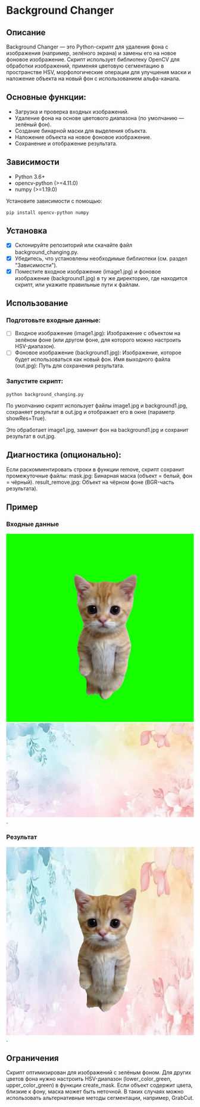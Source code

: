 # Background Changer
## Описание
Background Changer — это Python-скрипт для удаления фона с изображения (например, зелёного экрана) и замены его на новое фоновое изображение. Скрипт использует библиотеку OpenCV для обработки изображений, применяя цветовую сегментацию в пространстве HSV, морфологические операции для улучшения маски и наложение объекта на новый фон с использованием альфа-канала.

## Основные функции:

- Загрузка и проверка входных изображений.
- Удаление фона на основе цветового диапазона (по умолчанию — зелёный фон).
- Создание бинарной маски для выделения объекта.
- Наложение объекта на новое фоновое изображение.
- Сохранение и отображение результата.

## Зависимости

- Python 3.6+
- opencv-python (>=4.11.0)
- numpy (>=1.19.0)


Установите зависимости с помощью:
```
pip install opencv-python numpy
```
## Установка

- [x] Склонируйте репозиторий или скачайте файл background_changing.py.
- [x] Убедитесь, что установлены необходимые библиотеки (см. раздел "Зависимости").
- [x] Поместите входное изображение (image1.jpg) и фоновое изображение (background1.jpg) в ту же директорию, где находится скрипт, или укажите правильные пути к файлам.

## Использование

### Подготовьте входные данные:

- [ ] Входное изображение (image1.jpg): Изображение с объектом на зелёном фоне (или другом фоне, для которого можно настроить HSV-диапазон).
- [ ] Фоновое изображение (background1.jpg): Изображение, которое будет использоваться как новый фон.
Имя выходного файла (out.jpg): Путь для сохранения результата.

### Запустите скрипт:
```
python background_changing.py
```
По умолчанию скрипт использует файлы image1.jpg и background1.jpg, сохраняет результат в out.jpg и отображает его в окне (параметр showRes=True).

Это обработает image1.jpg, заменит фон на background1.jpg и сохранит результат в out.jpg.

## Диагностика (опционально):

Если раскомментировать строки в функции remove, скрипт сохранит промежуточные файлы:
mask.jpg: Бинарная маска (объект = белый, фон = чёрный).
result_remove.jpg: Объект на чёрном фоне (BGR-часть результата).

## Пример
### Входные данные

![image1.jpg](image1.jpg) 
![background1.jpg](background1.jpg).

### Результат

![out.jpg](out.jpg).

## Ограничения

Скрипт оптимизирован для изображений с зелёным фоном. Для других цветов фона нужно настроить HSV-диапазон (lower_color_green, upper_color_green) в функции create_mask. Если объект содержит цвета, близкие к фону, маска может быть неточной. В таких случаях можно использовать альтернативные методы сегментации, например, GrabCut.